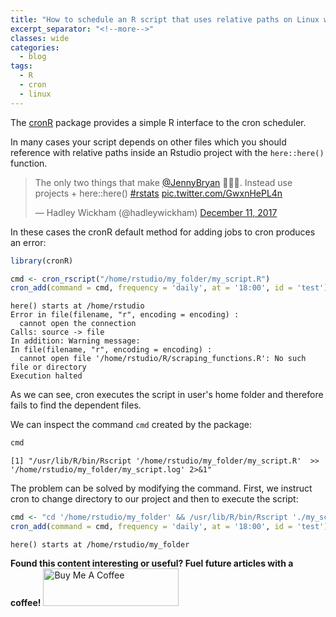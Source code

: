 ```yaml
---
title: "How to schedule an R script that uses relative paths on Linux with cronR"
excerpt_separator: "<!--more-->"
classes: wide
categories:
  - blog
tags:
  - R
  - cron
  - linux
---
```


The [cronR](https://github.com/bnosac/cronR) package provides a simple R interface to the cron scheduler.

In many cases your script depends on other files which you should reference with relative paths inside an Rstudio project 
with the `here::here()` function.

<blockquote class="twitter-tweet" data-lang="en"><p lang="en" dir="ltr">The only two things that make <a href="https://twitter.com/JennyBryan?ref_src=twsrc%5Etfw">@JennyBryan</a> 😤😠🤯. Instead use projects + here::here() <a href="https://twitter.com/hashtag/rstats?src=hash&amp;ref_src=twsrc%5Etfw">#rstats</a> <a href="https://t.co/GwxnHePL4n">pic.twitter.com/GwxnHePL4n</a></p>&mdash; Hadley Wickham (@hadleywickham) <a href="https://twitter.com/hadleywickham/status/940021008764846080?ref_src=twsrc%5Etfw">December 11, 2017</a></blockquote>
<script async src="https://platform.twitter.com/widgets.js" charset="utf-8"></script>


In these cases the cronR default method for adding jobs to cron produces an error:
``` r
library(cronR)

cmd <- cron_rscript("/home/rstudio/my_folder/my_script.R")
cron_add(command = cmd, frequency = 'daily', at = '18:00', id = 'test')
```

```
here() starts at /home/rstudio
Error in file(filename, "r", encoding = encoding) : 
  cannot open the connection
Calls: source -> file
In addition: Warning message:
In file(filename, "r", encoding = encoding) :
  cannot open file '/home/rstudio/R/scraping_functions.R': No such file or directory
Execution halted
```

As we can see, cron executes the script in user's home folder and therefore fails to find the dependent files.

We can inspect the command `cmd` created by the package:
``` r
cmd
```
```
[1] "/usr/lib/R/bin/Rscript '/home/rstudio/my_folder/my_script.R'  >> '/home/rstudio/my_folder/my_script.log' 2>&1"
```

The problem can be solved by modifying the command. 
First, we instruct cron to change directory to our project and then to execute the script:

``` r
cmd <- "cd '/home/rstudio/my_folder' && /usr/lib/R/bin/Rscript './my_script.R'  >> './my_script.log' 2>&1"
cron_add(command = cmd, frequency = 'daily', at = '18:00', id = 'test')
```
```
here() starts at /home/rstudio/my_folder
```

**Found this content interesting or useful? Fuel future articles with a coffee!**
<a href="https://www.buymeacoffee.com/tomazweiss" target="_blank"><img src="https://cdn.buymeacoffee.com/buttons/v2/default-yellow.png" alt="Buy Me A Coffee" style="height: 60px !important;width: 217px !important;" ></a>
